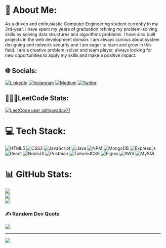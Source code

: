 # 💫 About Me:
As a driven and enthusiastic Computer Engineering student currently in my 3rd-year. I have spent my years of graduation refining my problem-solving skills by solving data structures and algorithms problems. I have also built projects in the web development domain. I am always curious about system designing and network security and I am eager to learn and grow in this field. I am a creative problem-solver and team player, always looking for new opportunities to apply my skills and make a positive impact.<br>


## 🌐 Socials:
[![LinkedIn](https://img.shields.io/badge/LinkedIn-%230077B5.svg?logo=linkedin&logoColor=white)](https://linkedin.com/in/aditya-yadav-013865213) [![Instagram](https://img.shields.io/badge/Instagram-%23E4405F.svg?logo=Instagram&logoColor=white)](https://instagram.com/aditya.yadav908)  [![Medium](https://img.shields.io/badge/Medium-12100E?logo=medium&logoColor=white)](https://medium.com/@@adityayadav1088) [![Twitter](https://img.shields.io/badge/Twitter-%231DA1F2.svg?logo=Twitter&logoColor=white)](https://twitter.com/Aditya7169)

## 🧑🏽‍💻LeetCode Stats:
[![LeetCode user adityayadav71](https://img.shields.io/badge/dynamic/json?style=for-the-badge&labelColor=black&color=%23ffa116&label=Problems%20solved%20on%20LeetCode&query=solved&url=https%3A%2F%2Fleetcode-badge.vercel.app%2Fapi%2Fusers%2Fadityayadav71&logo=leetcode&logoColor=yellow)](https://leetcode.com/adityayadav71/)

# 💻 Tech Stack:
![HTML5](https://img.shields.io/badge/html5-%23E34F26.svg?style=for-the-badge&logo=html5&logoColor=white) ![CSS3](https://img.shields.io/badge/css3-%231572B6.svg?style=for-the-badge&logo=css3&logoColor=white) ![JavaScript](https://img.shields.io/badge/javascript-%23323330.svg?style=for-the-badge&logo=javascript&logoColor=%23F7DF1E) ![Java](https://img.shields.io/badge/java-%23ED8B00.svg?style=for-the-badge&logo=java&logoColor=white) ![NPM](https://img.shields.io/badge/NPM-%23000000.svg?style=for-the-badge&logo=npm&logoColor=white) ![MongoDB](https://img.shields.io/badge/MongoDB-%234ea94b.svg?style=for-the-badge&logo=mongodb&logoColor=white) ![Express.js](https://img.shields.io/badge/express.js-%23404d59.svg?style=for-the-badge&logo=express&logoColor=%2361DAFB) ![React](https://img.shields.io/badge/react-%2320232a.svg?style=for-the-badge&logo=react&logoColor=%2361DAFB) ![NodeJS](https://img.shields.io/badge/node.js-6DA55F?style=for-the-badge&logo=node.js&logoColor=white) ![Postman](https://img.shields.io/badge/Postman-FF6C37?style=for-the-badge&logo=postman&logoColor=white) ![TailwindCSS](https://img.shields.io/badge/tailwindcss-%2338B2AC.svg?style=for-the-badge&logo=tailwind-css&logoColor=white) ![Figma](https://img.shields.io/badge/figma-%23F24E1E.svg?style=for-the-badge&logo=figma&logoColor=white) ![AWS](https://img.shields.io/badge/AWS-%23FF9900.svg?style=for-the-badge&logo=amazon-aws&logoColor=white) ![MySQL](https://img.shields.io/badge/mysql-%2300f.svg?style=for-the-badge&logo=mysql&logoColor=white) 

# 📊 GitHub Stats:

![](https://github-readme-stats.vercel.app/api?username=adityayadav71&theme=dark&hide_border=false&include_all_commits=true&count_private=true)<br/>
![](https://github-readme-streak-stats.herokuapp.com/?user=adityayadav71&theme=dark&hide_border=false)<br/>
![](https://github-readme-stats.vercel.app/api/top-langs/?username=adityayadav71&theme=dark&hide_border=false&include_all_commits=true&count_private=true&layout=compact)

### ✍️ Random Dev Quote
![](https://quotes-github-readme.vercel.app/api?type=horizontal&theme=radical)

---
[![](https://visitcount.itsvg.in/api?id=adityayadav71&icon=8&color=1)](https://visitcount.itsvg.in)
